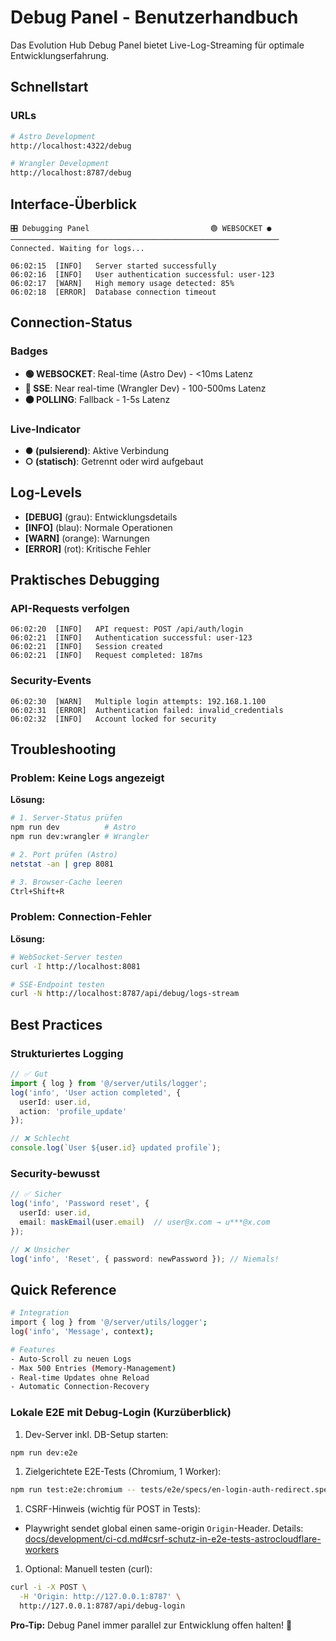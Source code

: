 # Debug Panel - Benutzerhandbuch

Das Evolution Hub Debug Panel bietet Live-Log-Streaming für optimale Entwicklungserfahrung.

## Schnellstart

### URLs

```bash
# Astro Development
http://localhost:4322/debug

# Wrangler Development  
http://localhost:8787/debug
```

## Interface-Überblick

```text
🎛️ Debugging Panel                           🟢 WEBSOCKET ●
────────────────────────────────────────────────────────────
Connected. Waiting for logs...

06:02:15  [INFO]   Server started successfully
06:02:16  [INFO]   User authentication successful: user-123
06:02:17  [WARN]   High memory usage detected: 85%
06:02:18  [ERROR]  Database connection timeout
```

## Connection-Status

### Badges

- **🟢 WEBSOCKET**: Real-time (Astro Dev) - <10ms Latenz
- **🔵 SSE**: Near real-time (Wrangler Dev) - 100-500ms Latenz
- **🟠 POLLING**: Fallback - 1-5s Latenz

### Live-Indicator

- **● (pulsierend)**: Aktive Verbindung
- **○ (statisch)**: Getrennt oder wird aufgebaut

## Log-Levels

- **[DEBUG]** (grau): Entwicklungsdetails
- **[INFO]** (blau): Normale Operationen
- **[WARN]** (orange): Warnungen
- **[ERROR]** (rot): Kritische Fehler

## Praktisches Debugging

### API-Requests verfolgen

```text
06:02:20  [INFO]   API request: POST /api/auth/login  
06:02:21  [INFO]   Authentication successful: user-123
06:02:21  [INFO]   Session created
06:02:21  [INFO]   Request completed: 187ms
```

### Security-Events

```text
06:02:30  [WARN]   Multiple login attempts: 192.168.1.100
06:02:31  [ERROR]  Authentication failed: invalid_credentials
06:02:32  [INFO]   Account locked for security
```

## Troubleshooting

### Problem: Keine Logs angezeigt

**Lösung:**

```bash
# 1. Server-Status prüfen
npm run dev          # Astro
npm run dev:wrangler # Wrangler

# 2. Port prüfen (Astro)
netstat -an | grep 8081

# 3. Browser-Cache leeren
Ctrl+Shift+R
```

### Problem: Connection-Fehler

**Lösung:**

```bash
# WebSocket-Server testen
curl -I http://localhost:8081

# SSE-Endpoint testen
curl -N http://localhost:8787/api/debug/logs-stream
```

## Best Practices

### Strukturiertes Logging

```typescript
// ✅ Gut
import { log } from '@/server/utils/logger';
log('info', 'User action completed', { 
  userId: user.id, 
  action: 'profile_update' 
});

// ❌ Schlecht  
console.log(`User ${user.id} updated profile`);
```

### Security-bewusst

```typescript
// ✅ Sicher
log('info', 'Password reset', {
  userId: user.id,
  email: maskEmail(user.email)  // user@x.com → u***@x.com
});

// ❌ Unsicher
log('info', 'Reset', { password: newPassword }); // Niemals!
```

## Quick Reference

```bash
# Integration
import { log } from '@/server/utils/logger';
log('info', 'Message', context);

# Features
- Auto-Scroll zu neuen Logs
- Max 500 Entries (Memory-Management)
- Real-time Updates ohne Reload
- Automatic Connection-Recovery
```

### Lokale E2E mit Debug-Login (Kurzüberblick)

1. Dev-Server inkl. DB-Setup starten:

```bash
npm run dev:e2e
```

1. Zielgerichtete E2E-Tests (Chromium, 1 Worker):

```bash
npm run test:e2e:chromium -- tests/e2e/specs/en-login-auth-redirect.spec.ts --workers=1
```

1. CSRF-Hinweis (wichtig für POST in Tests):

- Playwright sendet global einen same-origin `Origin`-Header. Details:
  [docs/development/ci-cd.md#csrf-schutz-in-e2e-tests-astrocloudflare-workers](./ci-cd.md#csrf-schutz-in-e2e-tests-astrocloudflare-workers)

1. Optional: Manuell testen (curl):

```bash
curl -i -X POST \
  -H 'Origin: http://127.0.0.1:8787' \
  http://127.0.0.1:8787/api/debug-login
```

**Pro-Tip:** Debug Panel immer parallel zur Entwicklung offen halten! 🚀
